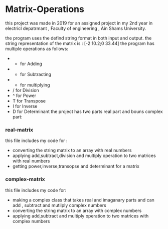 # Matrix-Operations

this project was made in 2019 for an assigned project in my 2nd year in electricl depatrmant , Faculty of engineering , Ain Shams University.

the program uses the defind string format in both input and output.
the string representation of the matrix is : [-2 10.2;0 33.44]
the program has multiple operations as follows: 
* + for Adding
* - for Subtracting
* * for multiplying
* / for Division
* ^ for Power
* T for Transpose
* I for Inverse
* D for Determinant 
the project has two parts real part and bouns complex part:
### real-matrix 
this file includes my code for :
* converting the string matrix to an array with real numbers  
* applying add,subtract,division and multiply operation to two matrices with real numbers
* getting power,inverse,transopse and determinant for a matrix 

### complex-matrix
this file includes my code for:
* making a complex class that takes real and imaganary parts and can add , subtract and mutilply complex numbers
* converting the string matrix to an array with complex numbers
* applying add,subtract and multiply operation to two matrices with complex numbers
